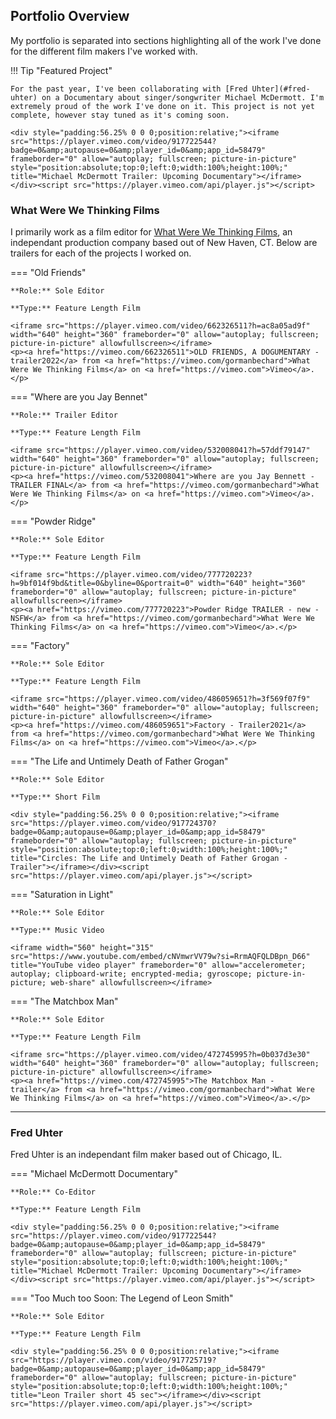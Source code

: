 
## Portfolio Overview
My portfolio is separated into sections highlighting all of the work I've done for the different film makers I've worked with.

!!! Tip "Featured Project"

    For the past year, I've been collaborating with [Fred Uhter](#fred-uhter) on a Documentary about singer/songwriter Michael McDermott. I'm extremely proud of the work I've done on it. This project is not yet complete, however stay tuned as it's coming soon. 

    <div style="padding:56.25% 0 0 0;position:relative;"><iframe src="https://player.vimeo.com/video/917722544?badge=0&amp;autopause=0&amp;player_id=0&amp;app_id=58479" frameborder="0" allow="autoplay; fullscreen; picture-in-picture" style="position:absolute;top:0;left:0;width:100%;height:100%;" title="Michael McDermott Trailer: Upcoming Documentary"></iframe></div><script src="https://player.vimeo.com/api/player.js"></script> 


### What Were We Thinking Films
I primarily work as a film editor for [What Were We Thinking Films](https://whatwerewethinkingfilms.com/), an independant production company based out of New Haven, CT. Below are trailers for each of the projects I worked on.

=== "Old Friends"

    **Role:** Sole Editor

    **Type:** Feature Length Film

    <iframe src="https://player.vimeo.com/video/662326511?h=ac8a05ad9f" width="640" height="360" frameborder="0" allow="autoplay; fullscreen; picture-in-picture" allowfullscreen></iframe>
    <p><a href="https://vimeo.com/662326511">OLD FRIENDS, A DOGUMENTARY - trailer2022</a> from <a href="https://vimeo.com/gormanbechard">What Were We Thinking Films</a> on <a href="https://vimeo.com">Vimeo</a>.</p>

=== "Where are you Jay Bennet"

    **Role:** Trailer Editor

    **Type:** Feature Length Film

    <iframe src="https://player.vimeo.com/video/532008041?h=57ddf79147" width="640" height="360" frameborder="0" allow="autoplay; fullscreen; picture-in-picture" allowfullscreen></iframe>
    <p><a href="https://vimeo.com/532008041">Where are you Jay Bennett - TRAILER FINAL</a> from <a href="https://vimeo.com/gormanbechard">What Were We Thinking Films</a> on <a href="https://vimeo.com">Vimeo</a>.</p>

=== "Powder Ridge"

    **Role:** Sole Editor

    **Type:** Feature Length Film

    <iframe src="https://player.vimeo.com/video/777720223?h=9bf014f9bd&title=0&byline=0&portrait=0" width="640" height="360" frameborder="0" allow="autoplay; fullscreen; picture-in-picture" allowfullscreen></iframe>
    <p><a href="https://vimeo.com/777720223">Powder Ridge TRAILER - new - NSFW</a> from <a href="https://vimeo.com/gormanbechard">What Were We Thinking Films</a> on <a href="https://vimeo.com">Vimeo</a>.</p>

=== "Factory"

    **Role:** Sole Editor

    **Type:** Feature Length Film

    <iframe src="https://player.vimeo.com/video/486059651?h=3f569f07f9" width="640" height="360" frameborder="0" allow="autoplay; fullscreen; picture-in-picture" allowfullscreen></iframe>
    <p><a href="https://vimeo.com/486059651">Factory - Trailer2021</a> from <a href="https://vimeo.com/gormanbechard">What Were We Thinking Films</a> on <a href="https://vimeo.com">Vimeo</a>.</p>

=== "The Life and Untimely Death of Father Grogan"

    **Role:** Sole Editor

    **Type:** Short Film

    <div style="padding:56.25% 0 0 0;position:relative;"><iframe src="https://player.vimeo.com/video/917724370?badge=0&amp;autopause=0&amp;player_id=0&amp;app_id=58479" frameborder="0" allow="autoplay; fullscreen; picture-in-picture" style="position:absolute;top:0;left:0;width:100%;height:100%;" title="Circles: The Life and Untimely Death of Father Grogan - Trailer"></iframe></div><script src="https://player.vimeo.com/api/player.js"></script>


=== "Saturation in Light"

    **Role:** Sole Editor

    **Type:** Music Video

    <iframe width="560" height="315" src="https://www.youtube.com/embed/cNVmwrVV79w?si=RrmAQFQLDBpn_D66" title="YouTube video player" frameborder="0" allow="accelerometer; autoplay; clipboard-write; encrypted-media; gyroscope; picture-in-picture; web-share" allowfullscreen></iframe>

=== "The Matchbox Man"

    **Role:** Sole Editor

    **Type:** Feature Length Film

    <iframe src="https://player.vimeo.com/video/472745995?h=0b037d3e30" width="640" height="360" frameborder="0" allow="autoplay; fullscreen; picture-in-picture" allowfullscreen></iframe>
    <p><a href="https://vimeo.com/472745995">The Matchbox Man - trailer</a> from <a href="https://vimeo.com/gormanbechard">What Were We Thinking Films</a> on <a href="https://vimeo.com">Vimeo</a>.</p>


---

### Fred Uhter
Fred Uhter is an independant film maker based out of Chicago, IL. 

=== "Michael McDermott Documentary"

    **Role:** Co-Editor

    **Type:** Feature Length Film

    <div style="padding:56.25% 0 0 0;position:relative;"><iframe src="https://player.vimeo.com/video/917722544?badge=0&amp;autopause=0&amp;player_id=0&amp;app_id=58479" frameborder="0" allow="autoplay; fullscreen; picture-in-picture" style="position:absolute;top:0;left:0;width:100%;height:100%;" title="Michael McDermott Trailer: Upcoming Documentary"></iframe></div><script src="https://player.vimeo.com/api/player.js"></script> 

=== "Too Much too Soon: The Legend of Leon Smith"

    **Role:** Sole Editor

    **Type:** Feature Length Film

    <div style="padding:56.25% 0 0 0;position:relative;"><iframe src="https://player.vimeo.com/video/917725719?badge=0&amp;autopause=0&amp;player_id=0&amp;app_id=58479" frameborder="0" allow="autoplay; fullscreen; picture-in-picture" style="position:absolute;top:0;left:0;width:100%;height:100%;" title="Leon Trailer short 45 sec"></iframe></div><script src="https://player.vimeo.com/api/player.js"></script>


